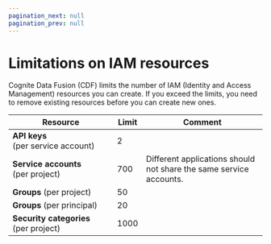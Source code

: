 ```yaml
---
pagination_next: null
pagination_prev: null
---
```


# Limitations on IAM resources

Cognite Data Fusion (CDF) limits the number of IAM (Identity and Access Management) resources you can create. If you exceed the limits, you need to remove existing resources before you can create new ones.

| Resource                                     | Limit | Comment                                                            |
| -------------------------------------------- | ----- | ------------------------------------------------------------------ |
| **API keys** (per&nbsp;service&nbsp;account) | 2     |                                                                    |
| **Service accounts** (per&nbsp;project)      | 700   | Different applications should not share the same service accounts. |
| **Groups** (per&nbsp;project)                | 50    |                                                                    |
| **Groups** (per&nbsp;principal)              | 20    |                                                                    |
| **Security categories** (per&nbsp;project)   | 1000  |                                                                    |
